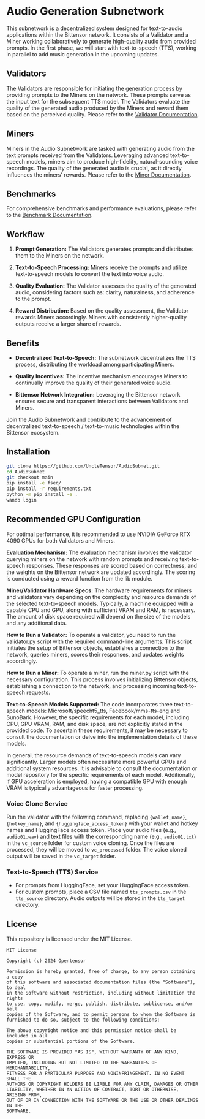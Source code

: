 # Audio Generation Subnetwork

This subnetwork is a decentralized system designed for text-to-audio applications within the Bittensor network. It consists of a Validator and a Miner working collaboratively to generate high-quality audio from provided prompts. 
In the first phase, we will start with text-to-speech (TTS), working in parallel to add music generation in the upcoming updates. 

## Validators

The Validators are responsible for initiating the generation process by providing prompts to the Miners on the network. These prompts serve as the input text for the subsequent TTS model. The Validators evaluate the quality of the generated audio produced by the Miners and reward them based on the perceived quality.
Please refer to the [Validator Documentation](docs/validator.md).


## Miners

Miners in the Audio Subnetwork are tasked with generating audio from the text prompts received from the Validators. Leveraging advanced text-to-speech models, miners aim to produce high-fidelity, natural-sounding voice recordings. The quality of the generated audio is crucial, as it directly influences the miners' rewards.
Please refer to the [Miner Documentation](docs/miner.md).

## Benchmarks
For comprehensive benchmarks and performance evaluations, please refer to the [Benchmark Documentation](docs/benchmark.md).
## Workflow

1. **Prompt Generation:** The Validators generates prompts and distributes them to the Miners on the network.

2. **Text-to-Speech Processing:** Miners receive the prompts and utilize text-to-speech models to convert the text into voice audio.

3. **Quality Evaluation:** The Validator assesses the quality of the generated audio, considering factors such as: clarity, naturalness, and adherence to the prompt.

4. **Reward Distribution:** Based on the quality assessment, the Validator rewards Miners accordingly. Miners with consistently higher-quality outputs receive a larger share of rewards.

## Benefits

- **Decentralized Text-to-Speech:** The subnetwork decentralizes the TTS process, distributing the workload among participating Miners.
  
- **Quality Incentives:** The incentive mechanism encourages Miners to continually improve the quality of their generated voice audio.

- **Bittensor Network Integration:** Leveraging the Bittensor network ensures secure and transparent interactions between Validators and Miners.

Join the Audio Subnetwork and contribute to the advancement of decentralized text-to-speech / text-to-music technologies within the Bittensor ecosystem.


## Installation
```bash 
git clone https://github.com/UncleTensor/AudioSubnet.git
cd AudioSubnet
git checkout main
pip install -e fseq/
pip install -r requirements.txt
python -m pip install -e . 
wandb login
```

## Recommended GPU Configuration

For optimal performance, it is recommended to use NVIDIA GeForce RTX 4090 GPUs for both Validators and Miners.


**Evaluation Mechanism:**
The evaluation mechanism involves the validator querying miners on the network with random prompts and receiving text-to-speech responses. These responses are scored based on correctness, and the weights on the Bittensor network are updated accordingly. The scoring is conducted using a reward function from the lib module.

**Miner/Validator Hardware Specs:**
The hardware requirements for miners and validators vary depending on the complexity and resource demands of the selected text-to-speech models. Typically, a machine equipped with a capable CPU and GPU, along with sufficient VRAM and RAM, is necessary. The amount of disk space required will depend on the size of the models and any additional data.

**How to Run a Validator:**
To operate a validator, you need to run the validator.py script with the required command-line arguments. This script initiates the setup of Bittensor objects, establishes a connection to the network, queries miners, scores their responses, and updates weights accordingly.

**How to Run a Miner:**
To operate a miner, run the miner.py script with the necessary configuration. This process involves initializing Bittensor objects, establishing a connection to the network, and processing incoming text-to-speech requests.

**Text-to-Speech Models Supported:**
The code incorporates three text-to-speech models: Microsoft/speecht5_tts, Facebook/mms-tts-eng and SunoBark. However, the specific requirements for each model, including CPU, GPU VRAM, RAM, and disk space, are not explicitly stated in the provided code. To ascertain these requirements, it may be necessary to consult the documentation or delve into the implementation details of these models.

In general, the resource demands of text-to-speech models can vary significantly. Larger models often necessitate more powerful GPUs and additional system resources. It is advisable to consult the documentation or model repository for the specific requirements of each model. Additionally, if GPU acceleration is employed, having a compatible GPU with enough VRAM is typically advantageous for faster processing.


### Voice Clone Service
Run the validator with the following command, replacing `{wallet_name}`, `{hotkey_name}`, and `{huggingface_access_token}` with your wallet and hotkey names and HuggingFace access token. Place your audio files (e.g., `audio01.wav`) and text files with the corresponding name (e.g., `audio01.txt`) in the `vc_source` folder for custom voice cloning. Once the files are processed, they will be moved to `vc_processed` folder. The voice cloned output will be saved in the `vc_target` folder.

### Text-to-Speech (TTS) Service
- For prompts from HuggingFace, set your HuggingFace access token.
- For custom prompts, place a CSV file named `tts_prompts.csv` in the `tts_source` directory. Audio outputs will be stored in the `tts_target` directory.

## License
This repository is licensed under the MIT License.

```text
MIT License

Copyright (c) 2024 Opentensor

Permission is hereby granted, free of charge, to any person obtaining a copy
of this software and associated documentation files (the "Software"), to deal
in the Software without restriction, including without limitation the rights
to use, copy, modify, merge, publish, distribute, sublicense, and/or sell
copies of the Software, and to permit persons to whom the Software is
furnished to do so, subject to the following conditions:

The above copyright notice and this permission notice shall be included in all
copies or substantial portions of the Software.

THE SOFTWARE IS PROVIDED "AS IS", WITHOUT WARRANTY OF ANY KIND, EXPRESS OR
IMPLIED, INCLUDING BUT NOT LIMITED TO THE WARRANTIES OF MERCHANTABILITY,
FITNESS FOR A PARTICULAR PURPOSE AND NONINFRINGEMENT. IN NO EVENT SHALL THE
AUTHORS OR COPYRIGHT HOLDERS BE LIABLE FOR ANY CLAIM, DAMAGES OR OTHER
LIABILITY, WHETHER IN AN ACTION OF CONTRACT, TORT OR OTHERWISE, ARISING FROM,
OUT OF OR IN CONNECTION WITH THE SOFTWARE OR THE USE OR OTHER DEALINGS IN THE
SOFTWARE.

```